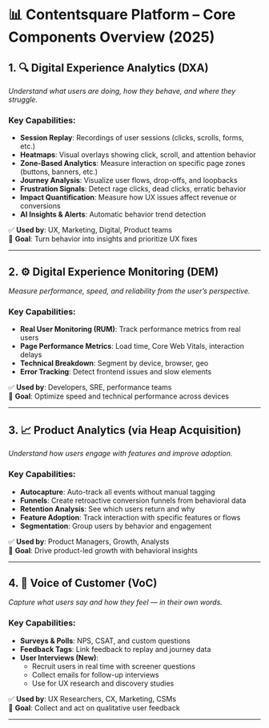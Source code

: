 # 📊 Contentsquare Platform – Core Components Overview (2025)

## 1. 🔍 Digital Experience Analytics (DXA)
*Understand what users are doing, how they behave, and where they struggle.*

### Key Capabilities:
- **Session Replay**: Recordings of user sessions (clicks, scrolls, forms, etc.)
- **Heatmaps**: Visual overlays showing click, scroll, and attention behavior
- **Zone-Based Analytics**: Measure interaction on specific page zones (buttons, banners, etc.)
- **Journey Analysis**: Visualize user flows, drop-offs, and loopbacks
- **Frustration Signals**: Detect rage clicks, dead clicks, erratic behavior
- **Impact Quantification**: Measure how UX issues affect revenue or conversions
- **AI Insights & Alerts**: Automatic behavior trend detection

✅ **Used by**: UX, Marketing, Digital, Product teams  
🎯 **Goal**: Turn behavior into insights and prioritize UX fixes

---

## 2. ⚙️ Digital Experience Monitoring (DEM)
*Measure performance, speed, and reliability from the user’s perspective.*

### Key Capabilities:
- **Real User Monitoring (RUM)**: Track performance metrics from real users
- **Page Performance Metrics**: Load time, Core Web Vitals, interaction delays
- **Technical Breakdown**: Segment by device, browser, geo
- **Error Tracking**: Detect frontend issues and slow elements

✅ **Used by**: Developers, SRE, performance teams  
🎯 **Goal**: Optimize speed and technical performance across devices

---

## 3. 📈 Product Analytics (via Heap Acquisition)
*Understand how users engage with features and improve adoption.*

### Key Capabilities:
- **Autocapture**: Auto-track all events without manual tagging
- **Funnels**: Create retroactive conversion funnels from behavioral data
- **Retention Analysis**: See which users return and why
- **Feature Adoption**: Track interaction with specific features or flows
- **Segmentation**: Group users by behavior and engagement

✅ **Used by**: Product Managers, Growth, Analysts  
🎯 **Goal**: Drive product-led growth with behavioral insights

---

## 4. 💬 Voice of Customer (VoC)
*Capture what users say and how they feel — in their own words.*

### Key Capabilities:
- **Surveys & Polls**: NPS, CSAT, and custom questions
- **Feedback Tags**: Link feedback to replay and journey data
- **User Interviews (New)**:
  - Recruit users in real time with screener questions
  - Collect emails for follow-up interviews
  - Use for UX research and discovery studies

✅ **Used by**: UX Researchers, CX, Marketing, CSMs  
🎯 **Goal**: Collect and act on qualitative user feedback

---
